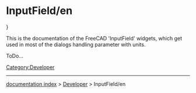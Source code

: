 # InputField/en
}

This is the documentation of the FreeCAD \'InputField\' widgets, which get used in most of the dialogs handling parameter with units.

ToDo\...



[Category:Developer](Category:Developer.md)

---
[documentation index](../README.md) > [Developer](Category:Developer.md) > InputField/en
